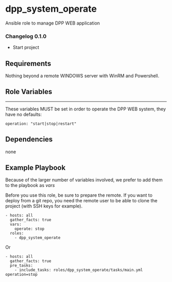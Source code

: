 dpp_system_operate
========

Ansible role to manage DPP WEB application

### Changelog 0.1.0

- Start project

Requirements
------------

Nothing beyond a remote WINDOWS server with WinRM and Powershell.

Role Variables
--------------
---

These variables MUST be set in order to operate the DPP WEB system, they have no defaults:

    operation: "start|stop|restart"
    
Dependencies
------------

none

Example Playbook
-------------------------

Because of the larger number of variables involved, we prefer to add them to the playbook as _vars_

Before you use this role, be sure to prepare the remote. If you want to deploy from a git repo, you need
the remote user to be able to clone the project (with SSH keys for example).

    - hosts: all
      gather_facts: true
      vars:
        operate: stop
      roles:
        - dpp_system_operate

Or

    - hosts: all
      gather_facts: true
      pre_tasks:
        - include_tasks: roles/dpp_system_operate/tasks/main.yml operation=stop
